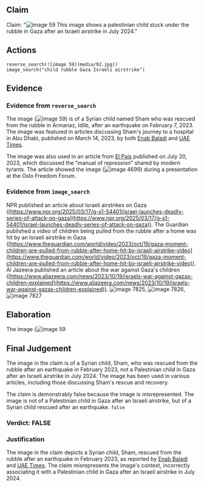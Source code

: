 ## Claim
Claim: "![image 59](media/92.jpg) This image shows a palestinian child stuck under the rubble in Gaza after an Israeli airstrike in July 2024."

## Actions
```
reverse_search(![image 59](media/92.jpg))
image_search("child rubble Gaza Israeli airstrike")
```

## Evidence
### Evidence from `reverse_search`
The image (![image 59](media/92.jpg)) is of a Syrian child named Sham who was rescued from the rubble in Armanaz, Idlib, after an earthquake on February 7, 2023. The image was featured in articles discussing Sham's journey to a hospital in Abu Dhabi, published on March 14, 2023, by both [Enab Baladi](https://english.enabbaladi.net/archives/2023/03/shams-journey-from-under-the-rubble-to-abu-dhabis-burjeel-hospital/) and [UAE Times](https://uaetimes.ae/shams-journey-from-under-the-rubble-to-abu-dhabis-burjeel-hospital/).

The image was also used in an article from [El País](https://english.elpais.com/international/2023-07-20/the-manual-of-repression-shared-by-modern-tyrants.html) published on July 20, 2023, which discussed the "manual of repression" shared by modern tyrants. The article showed the image (![image 4699](media/2025-08-23_01-09-1755911345-312920.jpg)) during a presentation at the Oslo Freedom Forum.


### Evidence from `image_search`
NPR published an article about Israeli airstrikes on Gaza ([https://www.npr.org/2025/03/17/g-s1-54401/israel-launches-deadly-series-of-attack-on-gaza](https://www.npr.org/2025/03/17/g-s1-54401/israel-launches-deadly-series-of-attack-on-gaza)). The Guardian published a video of children being pulled from the rubble after a home was hit by an Israeli airstrike in Gaza ([https://www.theguardian.com/world/video/2023/oct/19/gaza-moment-children-are-pulled-from-rubble-after-home-hit-by-israeli-airstrike-video](https://www.theguardian.com/world/video/2023/oct/19/gaza-moment-children-are-pulled-from-rubble-after-home-hit-by-israeli-airstrike-video)). Al Jazeera published an article about the war against Gaza's children ([https://www.aljazeera.com/news/2023/10/19/israels-war-against-gazas-children-explained](https://www.aljazeera.com/news/2023/10/19/israels-war-against-gazas-children-explained)). ![image 7825](media/2025-08-29_22-06-1756505193-420998.jpg), ![image 7826](media/2025-08-29_22-06-1756505194-067593.jpg), ![image 7827](media/2025-08-29_22-06-1756505194-417398.jpg)


## Elaboration
The image (![image 59](media/92.jpg)

## Final Judgement
The image in the claim is of a Syrian child, Sham, who was rescued from the rubble after an earthquake in February 2023, not a Palestinian child in Gaza after an Israeli airstrike in July 2024. The image has been used in various articles, including those discussing Sham's rescue and recovery.

The claim is demonstrably false because the image is misrepresented. The image is not of a Palestinian child in Gaza after an Israeli airstrike, but of a Syrian child rescued after an earthquake. `false`

### Verdict: FALSE

### Justification
The image in the claim depicts a Syrian child, Sham, rescued from the rubble after an earthquake in February 2023, as reported by [Enab Baladi](https://english.enabbaladi.net/archives/2023/03/shams-journey-from-under-the-rubble-to-abu-dhabis-burjeel-hospital/) and [UAE Times](https://uaetimes.ae/shams-journey-from-under-the-rubble-to-abu-dhabis-burjeel-hospital/). The claim misrepresents the image's context, incorrectly associating it with a Palestinian child in Gaza after an Israeli airstrike in July 2024.
